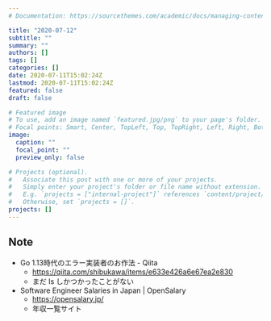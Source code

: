 ```yaml
---
# Documentation: https://sourcethemes.com/academic/docs/managing-content/

title: "2020-07-12"
subtitle: ""
summary: ""
authors: []
tags: []
categories: []
date: 2020-07-11T15:02:24Z
lastmod: 2020-07-11T15:02:24Z
featured: false
draft: false

# Featured image
# To use, add an image named `featured.jpg/png` to your page's folder.
# Focal points: Smart, Center, TopLeft, Top, TopRight, Left, Right, BottomLeft, Bottom, BottomRight.
image:
  caption: ""
  focal_point: ""
  preview_only: false

# Projects (optional).
#   Associate this post with one or more of your projects.
#   Simply enter your project's folder or file name without extension.
#   E.g. `projects = ["internal-project"]` references `content/project/deep-learning/index.md`.
#   Otherwise, set `projects = []`.
projects: []
---
```


## Note

* Go 1.13時代のエラー実装者のお作法 - Qiita
  * https://qiita.com/shibukawa/items/e633e426a6e67ea2e830
  * まだ Is しかつかったことがない
* Software Engineer Salaries in Japan | OpenSalary
  * https://opensalary.jp/
  * 年収一覧サイト
